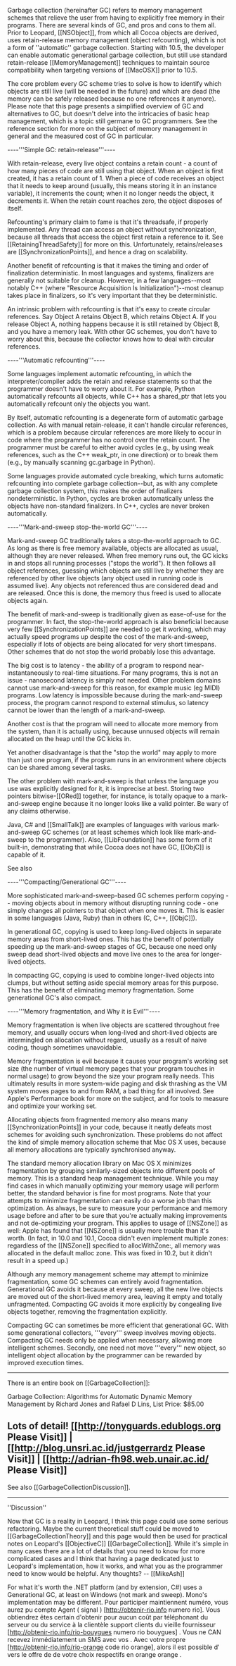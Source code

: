 Garbage collection (hereinafter GC) refers to memory management schemes that relieve the user from having to explicitly free memory in their programs. There are several kinds of GC, and pros and cons to them all. Prior to Leopard, [[NSObject]], from which all Cocoa objects are derived, uses retain-release memory management (object refcounting), which is not a form of ''automatic'' garbage collection.  Starting with 10.5, the developer can enable automatic generational garbage collection, but still use standard retain-release [[MemoryManagement]] techniques to maintain source compatibility when targeting versions of [[MacOSX]] prior to 10.5.

The core problem every GC scheme tries to solve is how to identify which objects are still live (will be needed in the future) and which are dead (the memory can be safely released because no one references it anymore).
Please note that this page presents a simplified overview of GC and alternatives to GC, but doesn't delve into the intricacies of basic heap management, which is a topic still germane to GC programmers. See the reference section  for more on the subject of memory management in general and the measured cost of GC in particular.

----'''Simple GC: retain-release'''----

With retain-release, every live object contains a retain count - a count of how many pieces of code are still using that object. When an object is first created, it has a retain count of 1. When a piece of code receives an object that it needs to keep around (usually, this means storing it in an instance variable), it increments the count; when it no longer needs the object, it decrements it. When the retain count reaches zero, the object disposes of itself.

Refcounting's primary claim to fame is that it's threadsafe, if properly implemented. Any thread can access an object without synchronization, because all threads that access the object first retain a reference to it. See [[RetainingThreadSafety]] for more on this. Unfortunately, retains/releases are [[SynchronizationPoints]], and hence a drag on scalability.

Another benefit of refcounting is that it makes the timing and order of finalization deterministic. In most languages and systems, finalizers are generally not suitable for cleanup. However, in a few languages--most notably C++ (where "Resource Acquisition Is Initialization")--most cleanup takes place in finalizers, so it's very important that they be deterministic.

An intrinsic problem with refcounting is that it's easy to create circular references. Say Object A retains Object B, which retains Object A. If you release Object A, nothing happens because it is still retained by Object B, and you have a memory leak. With other GC schemes, you don't have to worry about this, because the collector knows how to deal with circular references.

----'''Automatic refcounting'''----

Some languages implement automatic refcounting, in which the interpreter/compiler adds the retain and release statements so that the programmer doesn't have to worry about it. For example, Python automatically refcounts all objects, while C++ has a shared_ptr that lets you automatically refcount only the objects you want.

By itself, automatic refcounting is a degenerate form of automatic garbage collection. As with manual retain-release, it can't handle circular references, which is a problem because circular references are more likely to occur in code where the programmer has no control over the retain count. The programmer must be careful to either avoid cycles (e.g., by using weak references, such as the C++ weak_ptr, in one direction) or to break them (e.g., by manually scanning gc.garbage in Python).

Some languages provide automated cycle breaking, which turns automatic refcounting into complete garbage collection--but, as with any complete garbage collection system, this makes the order of finalizers nondeterministic. In Python, cycles are broken automatically unless the objects have non-standard finalizers. In C++, cycles are never broken automatically.

----'''Mark-and-sweep stop-the-world GC'''----

Mark-and-sweep GC traditionally takes a stop-the-world approach to GC. As long as there is free memory available, objects are allocated as usual, although they are never released. When free memory runs out, the GC kicks in and stops all running processes ("stops the world"). It then follows all object references, guessing which objects are still live by whether they are referenced by other live objects (any object used in running code is assumed live). Any objects not referenced thus are considered dead and are released. Once this is done, the memory thus freed is used to allocate objects again.

The benefit of mark-and-sweep is traditionally given as ease-of-use for the programmer. In fact, the stop-the-world approach is also beneficial because very few [[SynchronizationPoints]] are needed to get it working, which may actually speed programs up despite the cost of the mark-and-sweep, especially if lots of objects are being allocated for very short timespans. Other schemes that do not stop the world probably lose this advantage.

The big cost is to latency - the ability of a program to respond near-instantaneously to real-time situations. For many programs, this is not an issue - nanosecond latency is simply not needed. Other problem domains cannot use mark-and-sweep for this reason, for example music (eg MIDI) programs. Low latency is impossible because during the mark-and-sweep process, the program cannot respond to external stimulus, so latency cannot be lower than the length of a mark-and-sweep.

Another cost is that the program will need to allocate more memory from the system, than it is actually using, because unnused objects will remain allocated on the heap until the GC kicks in.

Yet another disadvantage is that the "stop the world" may apply to more than just one program, if the program runs in an environment where objects can be shared among several tasks.

The other problem with mark-and-sweep is that unless the language you use was explicitly designed for it, it is imprecise at best. Storing two pointers bitwise-[[ORed]] together, for instance, is totally opaque to a mark-and-sweep engine because it no longer looks like a valid pointer. Be wary of any claims otherwise.

Java, C# and [[SmallTalk]] are examples of languages with various mark-and-sweep GC schemes (or at least schemes which look like mark-and-sweep to the programmer). Also, [[LibFoundation]] has some form of it built-in, demonstrating that while Cocoa does not have GC, [[ObjC]] is capable of it.

See also 

----'''Compacting/Generational GC'''----

More sophisticated mark-and-sweep-based GC schemes perform copying -- moving objects about in memory without disrupting running code - one simply changes all pointers to that object when one moves it. This is easier in some languages (Java, Ruby) than in others (C, C++, [[ObjC]]).

In generational GC, copying is used to keep long-lived objects in separate memory areas from short-lived ones. This has the benefit of potentially speeding up the mark-and-sweep stages of GC, because one need only sweep dead short-lived objects and move live ones to the area for longer-lived objects.

In compacting GC, copying is used to combine longer-lived objects into clumps, but without setting aside special memory areas for this purpose. This has the benefit of eliminating memory fragmentation. Some generational GC's also compact.

----'''Memory fragmentation, and Why it is Evil'''----

Memory fragmentation is when live objects are scattered throughout free memory, and usually occurs when long-lived and short-lived objects are intermingled on allocation without regard, usually as a result of naive coding, though sometimes unavoidable.

Memory fragmentation is evil because it causes your program's working set size (the number of virtual memory pages that your program touches in normal usage) to grow beyond the size your program really needs. This ultimately results in more system-wide paging and disk thrashing as the VM system moves pages to and from RAM, a bad thing for all involved. See Apple's Performance book for more on the subject, and for tools to measure and optimize your working set.

Allocating objects from fragmented memory also means many [[SynchronizationPoints]] in your code, because it neatly defeats most schemes for avoiding such synchronization. These problems do not affect the kind of simple memory allocation scheme that Mac OS X uses, because all memory allocations are typically synchronised anyway.

The standard memory allocation library on Mac OS X minimizes fragmentation by grouping similarly-sized objects into different pools of memory. This is a standard heap management technique. While you may find cases in which manually optimizing your memory usage will perform better, the standard behavior is fine for most programs. Note that your attempts to minimize fragmentation can easily do a worse job than this optimization. As always, be sure to measure your performance and memory usage before and after to be sure that you're actually making improvements and not de-optimizing your program. This applies to usage of [[NSZone]] as well: Apple has found that [[NSZone]] is usually more trouble than it's worth. (In fact, in 10.0 and 10.1, Cocoa didn't even implement multiple zones: regardless of the [[NSZone]] specified to allocWithZone:, all memory was allocated in the default malloc zone. This was fixed in 10.2, but it didn't result in a speed up.)

Although any memory management scheme may attempt to minimize fragmentation, some GC schemes can entirely avoid fragmentation. Generational GC avoids it because at every sweep, all the new live objects are moved out of the short-lived memory area, leaving it empty and totally unfragmented. Compacting GC avoids it more explicitly by congealing live objects together, removing the fragmentation explicitly.

Compacting GC can sometimes be more efficient that generational GC. With some generational collectors, '''every''' sweep involves moving objects. Compacting GC needs only be applied when necessary, allowing more intelligent schemes. Secondly, one need not move '''every''' new object, so intelligent object allocation by the programmer can be rewarded by improved execution times.

----

There is an entire book on [[GarbageCollection]]: 
 
Garbage Collection: Algorithms for Automatic Dynamic Memory Management
by Richard Jones and Rafael D Lins,  List Price:	$85.00 



Lots of detail!
[[http://tonyguards.edublogs.org Please Visit]] | [[http://blog.unsri.ac.id/justgerrardz Please Visit]] | [[http://adrian-fh98.web.unair.ac.id/ Please Visit]]
----

See also [[GarbageCollectionDiscussion]].

----
''Discussion''

Now that GC is a reality in Leopard, I think this page could use some serious refactoring. Maybe the current theoretical stuff could be moved to [[GarbageCollectionTheory]] and this page would then be used for practical notes on Leopard's [[ObjectiveC]] [[GarbageCollection]]. While it's simple in many cases there are a lot of details that you need to know for more complicated cases and I think that having a page dedicated just to Leopard's implementation, how it works, and what you as the programmer need to know would be helpful. Any thoughts? -- [[MikeAsh]]

For what it's worth the .NET platform (and by extension, C#) uses a Generational GC, at least on Windows (not mark and sweep). Mono's implementation may be different.
 Pour participer   maintiennent numéro, vous aurez  pu   compte   Agent  ( signal ) [http://obtenir-rio.info numero rio]. Vous obtiendrez  êtes certain d'obtenir  pour  aucun coût par  téléphonant   du serveur ou du service à la clientèle  support clients   du  vieille fournisseur  [http://obtenir-rio.info/rio-bouygues numero rio bouygues] . Vous ne  CAN  recevez immédiatement  un SMS  avec vos . Avec  votre propre  [http://obtenir-rio.info/rio-orange code rio orange], alors  il est possible d'  vers le  offre de  de votre choix respectifs  en orange orange .